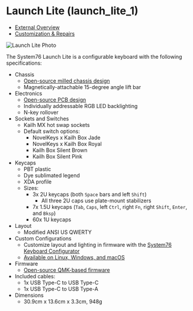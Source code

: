 # Launch Lite (launch_lite_1)

- [External Overview](./external-overview.md)
- [Customization & Repairs](./repairs.md)

![Launch Lite Photo](./img/launch-lite.webp)

The System76 Launch Lite is a configurable keyboard with the following specifications:

- Chassis
  - [Open-source milled chassis design](https://github.com/system76/launch/tree/master/chassis/launch-lite)
  - Magnetically-attachable 15-degree angle lift bar
- Electronics
  - [Open-source PCB design](https://github.com/system76/launch/tree/master/pcb-lite)
  - Individually addressable RGB LED backlighting
  - N-key rollover
- Sockets and Switches
  - Kailh MX hot swap sockets
  - Default switch options:
    - NovelKeys x Kailh Box Jade
    - NovelKeys x Kailh Box Royal
    - Kailh Box Silent Brown
    - Kailh Box Silent Pink
- Keycaps
  - PBT plastic
  - Dye sublimated legend
  - XDA profile
  - Sizes:
    - 3x 2U keycaps (both `Space` bars and left `Shift`)
      - All three 2U caps use plate-mount stabilizers
    - 7x 1.5U keycaps (`Tab`, `Caps`, left `Ctrl`, right `Fn`, right `Shift`, `Enter`, and `Bksp`)
    - 60x 1U keycaps
- Layout
  - Modified ANSI US QWERTY
- Custom Configurations
  - Customize layout and lighting in firmware with the [System76 Keyboard Configurator](https://github.com/pop-os/keyboard-configurator)
  - [Available on Linux, Windows, and macOS](https://system76.com/accessories/launch/download)
- Firmware
  - [Open-source QMK-based firmware](https://github.com/system76/qmk_firmware/tree/master/keyboards/system76/launch_lite_1/)
- Included cables:
  - 1x USB Type-C to USB Type-C
  - 1x USB Type-C to USB Type-A
- Dimensions
  - 30.9cm x 13.6cm x 3.3cm, 948g
